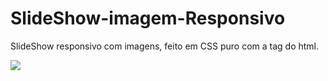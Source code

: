 # SlideShow-imagem-Responsivo
SlideShow responsivo com imagens, feito em CSS puro com a tag <slide> do html. 



![](slideshow-responsivo.gif)
